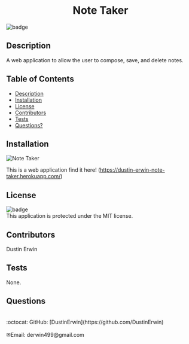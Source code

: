 <h1 align="center">Note Taker</h1>

![badge](https://img.shields.io/badge/license-MIT-blue)<br />

## Description

A web application to allow the user to compose, save, and delete notes.

## Table of Contents

- [Description](#description)
- [Installation](#installation)
- [License](#license)
- [Contributors](#contributors)
- [Tests](#tests)
- [Questions?](#questions)

## Installation

![Note Taker](https://user-images.githubusercontent.com/70966543/102001822-4b543b00-3cc4-11eb-862a-fff3f736cf4c.gif)

This is a web application find it here!
(https://dustin-erwin-note-taker.herokuapp.com/)

## License

![badge](https://img.shields.io/badge/license-MIT-blue)
<br />
This application is protected under the MIT license.

## Contributors

Dustin Erwin

## Tests

None.

## Questions

<br />
:octocat: GitHub: [DustinErwin](https://github.com/DustinErwin)<br />
<br />
✉Email: derwin499@gmail.com
